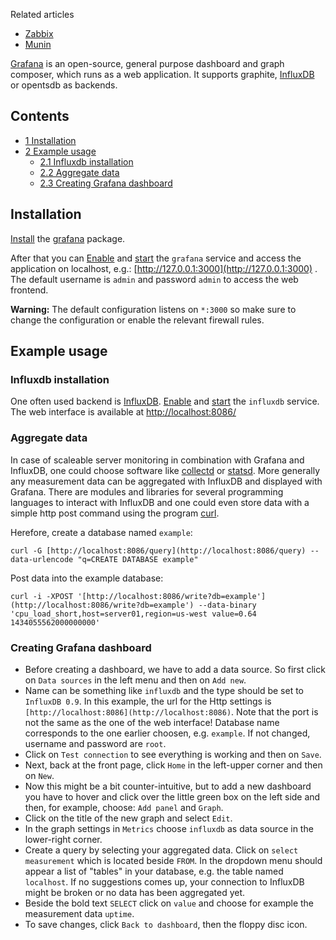 Related articles

*   [Zabbix](/index.php/Zabbix "Zabbix")
*   [Munin](/index.php/Munin "Munin")

[Grafana](https://grafana.com/) is an open-source, general purpose dashboard and graph composer, which runs as a web application. It supports graphite, [InfluxDB](/index.php/InfluxDB "InfluxDB") or opentsdb as backends.

## Contents

*   [1 Installation](#Installation)
*   [2 Example usage](#Example_usage)
    *   [2.1 Influxdb installation](#Influxdb_installation)
    *   [2.2 Aggregate data](#Aggregate_data)
    *   [2.3 Creating Grafana dashboard](#Creating_Grafana_dashboard)

## Installation

[Install](/index.php/Install "Install") the [grafana](https://www.archlinux.org/packages/?name=grafana) package.

After that you can [Enable](/index.php/Enable "Enable") and [start](/index.php/Start "Start") the `grafana` service and access the application on localhost, e.g.: [http://127.0.0.1:3000](http://127.0.0.1:3000) . The default username is `admin` and password `admin` to access the web frontend.

**Warning:** The default configuration listens on `*:3000` so make sure to change the configuration or enable the relevant firewall rules.

## Example usage

### Influxdb installation

One often used backend is [InfluxDB](/index.php/InfluxDB "InfluxDB"). [Enable](/index.php/Enable "Enable") and [start](/index.php/Start "Start") the `influxdb` service. The web interface is available at [http://localhost:8086/](http://localhost:8086/)

### Aggregate data

In case of scaleable server monitoring in combination with Grafana and InfluxDB, one could choose software like [collectd](/index.php/Collectd "Collectd") or [statsd](/index.php?title=Statsd&action=edit&redlink=1 "Statsd (page does not exist)"). More generally any measurement data can be aggregated with InfluxDB and displayed with Grafana. There are modules and libraries for several programming languages to interact with InfluxDB and one could even store data with a simple http post command using the program [curl](/index.php?title=Curl&action=edit&redlink=1 "Curl (page does not exist)").

Herefore, create a database named `example`:

```
curl -G [http://localhost:8086/query](http://localhost:8086/query) --data-urlencode "q=CREATE DATABASE example"

```

Post data into the example database:

```
curl -i -XPOST '[http://localhost:8086/write?db=example'](http://localhost:8086/write?db=example') --data-binary 'cpu_load_short,host=server01,region=us-west value=0.64 1434055562000000000'

```

### Creating Grafana dashboard

*   Before creating a dashboard, we have to add a data source. So first click on `Data sources` in the left menu and then on `Add new`.
*   Name can be something like `influxdb` and the type should be set to `InfluxDB 0.9`. In this example, the url for the Http settings is `[http://localhost:8086](http://localhost:8086)`. Note that the port is not the same as the one of the web interface! Database name corresponds to the one earlier choosen, e.g. `example`. If not changed, username and password are `root`.
*   Click on `Test connection` to see everything is working and then on `Save`.
*   Next, back at the front page, click `Home` in the left-upper corner and then on `New`.
*   Now this might be a bit counter-intuitive, but to add a new dashboard you have to hover and click over the little green box on the left side and then, for example, choose: `Add panel` and `Graph`.
*   Click on the title of the new graph and select `Edit`.
*   In the graph settings in `Metrics` choose `influxdb` as data source in the lower-right corner.
*   Create a query by selecting your aggregated data. Click on `select measurement` which is located beside `FROM`. In the dropdown menu should appear a list of "tables" in your database, e.g. the table named `localhost`. If no suggestions comes up, your connection to InfluxDB might be broken or no data has been aggregated yet.
*   Beside the bold text `SELECT` click on `value` and choose for example the measurement data `uptime`.
*   To save changes, click `Back to dashboard`, then the floppy disc icon.